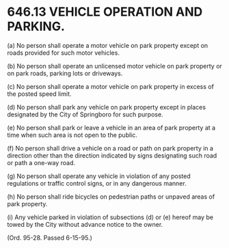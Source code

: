646.13 VEHICLE OPERATION AND PARKING.
=====================================

​(a) No person shall operate a motor vehicle on park property except on
roads provided for such motor vehicles.

​(b) No person shall operate an unlicensed motor vehicle on park
property or on park roads, parking lots or driveways.

​(c) No person shall operate a motor vehicle on park property in excess
of the posted speed limit.

​(d) No person shall park any vehicle on park property except in places
designated by the City of Springboro for such purpose.

​(e) No person shall park or leave a vehicle in an area of park property
at a time when such area is not open to the public.

​(f) No person shall drive a vehicle on a road or path on park property
in a direction other than the direction indicated by signs designating
such road or path a one-way road.

​(g) No person shall operate any vehicle in violation of any posted
regulations or traffic control signs, or in any dangerous manner.

​(h) No person shall ride bicycles on pedestrian paths or unpaved areas
of park property.

​(i) Any vehicle parked in violation of subsections (d) or (e) hereof
may be towed by the City without advance notice to the owner.

(Ord. 95-28. Passed 6-15-95.)
